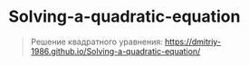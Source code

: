 # Solving-a-quadratic-equation
> Решение квадратного уравнения:
> https://dmitriy-1986.github.io/Solving-a-quadratic-equation/
